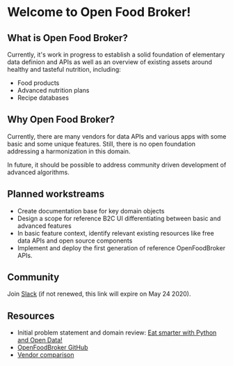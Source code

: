 # Welcome to Open Food Broker!

## What is Open Food Broker?

Currently, it's work in progress to establish a solid foundation of elementary
data definion and APIs as well as an overview of existing assets around healthy and tasteful nutrition, including:

* Food products
* Advanced nutrition plans
* Recipe databases

## Why Open Food Broker?

Currently, there are many vendors for data APIs and various apps with some
basic and some unique features.
Still, there is no open foundation addressing a harmonization in this domain.

In future, it should be possible to address community driven development of
advanced algorithms.

## Planned workstreams

* Create documentation base for key domain objects
* Design a scope for reference B2C UI differentiating between basic and advanced features
* In basic feature context, identify relevant existing resources like free data APIs and open source components
* Implement and deploy the first generation of reference OpenFoodBroker APIs.

## Community

Join  [Slack](https://join.slack.com/t/openfoodbroker/shared_invite/zt-e01u7eep-D9GR3Ol4AMTrIQD0orT1HQ) (if not renewed, this link will expire on May 24 2020).

## Resources

* Initial problem statement and domain review: [Eat smarter with Python and Open Data!](https://www.linkedin.com/pulse/eat-smarter-python-open-data-peter-muryshkin/)
* [OpenFoodBroker GitHub](https://github.com/openfoodbroker)
* [Vendor comparison](https://openfoodbroker.github.io/vendorcomparison)
